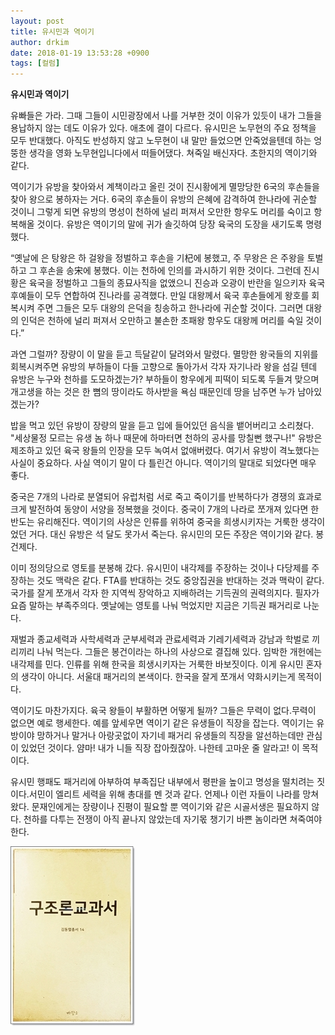 ```yaml
---
layout: post
title: 유시민과 역이기
author: drkim
date: 2018-01-19 13:53:28 +0900
tags: [컬럼]
---
```

**유시민과 역이기**

  


유빠들은 가라. 그때 그들이 시민광장에서 나를 거부한 것이 이유가 있듯이 내가 그들을 용납하지 않는 데도 이유가 있다. 애초에 결이 다르다. 유시민은 노무현의 주요 정책을 모두 반대했다. 아직도 반성하지 않고 노무현이 내 말만 들었으면 안죽었을텐데 하는 엉뚱한 생각을 영화 노무현입니다에서 떠들어댔다. 쳐죽일 배신자다. 초한지의 역이기와 같다.

  


역이기가 유방을 찾아와서 계책이라고 올린 것이 진시황에게 멸망당한 6국의 후손들을 찾아 왕으로 봉하자는 거다. 6국의 후손들이 유방의 은혜에 감격하여 한나라에 귀순할 것이니 그렇게 되면 유방의 명성이 천하에 널리 퍼져서 오만한 항우도 머리를 숙이고 항복해올 것이다. 유방은 역이기의 말에 귀가 솔깃하여 당장 육국의 도장을 새기도록 명령했다. 

  


“옛날에 은 탕왕은 하 걸왕을 정벌하고 후손을 기杞에 봉했고, 주 무왕은 은 주왕을 토벌하고 그 후손을 송宋에 봉했다. 이는 천하에 인의를 과시하기 위한 것이다. 그런데 진시황은 육국을 정벌하고 그들의 종묘사직을 없앴으니 진승과 오광이 반란을 일으키자 육국 후예들이 모두 연합하여 진나라를 공격했다. 만일 대왕께서 육국 후손들에게 왕호를 회복시켜 주면 그들은 모두 대왕의 은덕을 칭송하고 한나라에 귀순할 것이다. 그러면 대왕의 인덕은 천하에 널리 퍼져서 오만하고 불손한 초패왕 항우도 대왕께 머리를 숙일 것이다.”

  


과연 그럴까? 장량이 이 말을 듣고 득달같이 달려와서 말렸다. 멸망한 왕국들의 지위를 회복시켜주면 유방의 부하들이 다들 고향으로 돌아가서 각자 자기나라 왕을 섬길 텐데 유방은 누구와 천하를 도모하겠는가? 부하들이 항우에게 피떡이 되도록 두들겨 맞으며 개고생을 하는 것은 한 뼘의 땅이라도 하사받을 욕심 때문인데 땅을 남주면 누가 남아있겠는가? 

  


밥을 먹고 있던 유방이 장량의 말을 듣고 입에 들어있던 음식을 뱉어버리고 소리쳤다. "세상물정 모르는 유생 놈 하나 때문에 하마터면 천하의 공사를 망칠뻔 했구나!" 유방은 제조하고 있던 육국 왕들의 인장을 모두 녹여서 없애버렸다. 여기서 유방이 격노했다는 사실이 중요하다. 사실 역이기 말이 다 틀린건 아니다. 역이기의 말대로 되었다면 매우 좋다.

  


중국은 7개의 나라로 분열되어 유럽처럼 서로 죽고 죽이기를 반복하다가 경쟁의 효과로 크게 발전하여 동양이 서양을 정복했을 것이다. 중국이 7개의 나라로 쪼개져 있다면 한반도는 유리해진다. 역이기의 사상은 인류를 위하여 중국을 희생시키자는 거룩한 생각이었던 거다. 대신 유방은 석 달도 못가서 죽는다. 유시민의 모든 주장은 역이기와 같다. 봉건제다. 

  


이미 정의당으로 영토를 분봉해 갔다. 유시민이 내각제를 주장하는 것이나 다당제를 주장하는 것도 맥락은 같다. FTA를 반대하는 것도 중앙집권을 반대하는 것과 맥락이 같다. 국가를 잘게 쪼개서 각자 한 지역씩 장악하고 지배하려는 기득권의 권력의지다. 필자가 요즘 말하는 부족주의다. 옛날에는 영토를 나눠 먹었지만 지금은 기득권 패거리로 나눈다. 

  


재벌과 종교세력과 사학세력과 군부세력과 관료세력과 기레기세력과 강남과 학벌로 끼리끼리 나눠 먹는다. 그들은 봉건이라는 하나의 사상으로 결집해 있다. 임박한 개헌에는 내각제를 민다. 인류를 위해 한국을 희생시키자는 거룩한 바보짓이다. 이게 유시민 혼자의 생각이 아니다. 서울대 패거리의 본색이다. 한국을 잘게 쪼개서 약화시키는게 목적이다.

  


역이기도 마찬가지다. 육국 왕들이 부활하면 어떻게 될까? 그들은 무력이 없다.무력이 없으면 예로 행세한다. 예를 앞세우면 역이기 같은 유생들이 직장을 잡는다. 역이기는 유방이야 망하거나 말거나 아랑곳없이 자기네 패거리 유생들의 직장을 알선하는데만 관심이 있었던 것이다. 얌마! 내가 니들 직장 잡아줬잖아. 나한테 고마운 줄 알라고! 이 목적이다.

  


유시민 행패도 패거리에 아부하여 부족집단 내부에서 평판을 높이고 명성을 떨치려는 짓이다.서민이 엘리트 세력을 위해 총대를 멘 것과 같다. 언제나 이런 자들이 나라를 망쳐왔다. 문재인에게는 장량이나 진평이 필요할 뿐 역이기와 같은 시골서생은 필요하지 않다. 천하를 다투는 전쟁이 아직 끝나지 않았는데 자기몫 챙기기 바쁜 놈이라면 쳐죽여야 한다.

  


  


![](/files/attach/images/198/162/923/0.jpg)